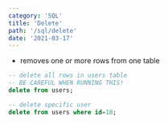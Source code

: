```yaml
---
category: 'SQL'
title: 'Delete'
path: '/sql/delete'
date: '2021-03-17'
---
```


- removes one or more rows from one table

```sql
-- delete all rows in users table
-- BE CAREFUL WHEN RUNNING THIS!
delete from users;

-- delete specific user
delete from users where id=18;
```
